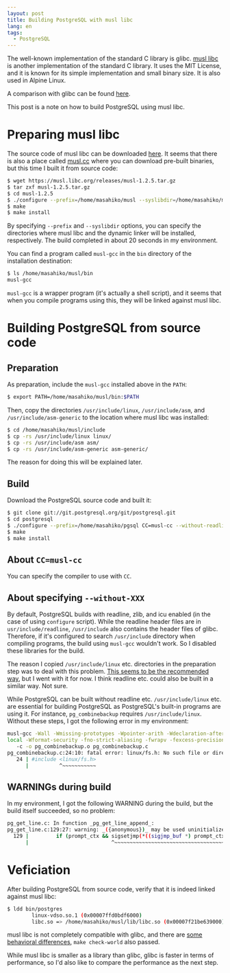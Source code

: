 ```yaml
---
layout: post
title: Building PostgreSQL with musl libc
lang: en
tags:
  - PostgreSQL
---
```


The well-known implementation of the standard C library is glibc. [musl libc](https://www.musl-libc.org) is another implementation of the standard C library. It uses the MIT License, and it is known for its simple implementation and small binary size. It is also used in Alpine Linux.

A comparison with glibc can be found [here](https://www.musl-libc.org).

This post is a note on how to build PostgreSQL using musl libc.

# Preparing musl libc

The source code of musl libc can be downloaded [here](https://musl.libc.org/releases.html). It seems that there is also a place called [musl.cc](https://musl.cc/) where you can download pre-built binaries, but this time I built it from source code:

```bash
$ wget https://musl.libc.org/releases/musl-1.2.5.tar.gz
$ tar zxf musl-1.2.5.tar.gz
$ cd musl-1.2.5
$ ./configure --prefix=/home/masahiko/musl --syslibdir=/home/masahiko/musl-lib/
$ make
$ make install
```

By specifying `--prefix` and `--syslibdir` options, you can specify the directories where musl libc and the dynamic linker will be installed, respectively. The build completed in about 20 seconds in my environment.

You can find a program called `musl-gcc` in the `bin` directory of the installation destination:

```bash
$ ls /home/masahiko/musl/bin
musl-gcc
```

`musl-gcc` is a wrapper program (it's actually a shell script), and it seems that when you compile programs using this, they will be linked against musl libc.

# Building PostgreSQL from source code

## Preparation

As preparation, include the `musl-gcc` installed above in the `PATH`:

```bash
$ export PATH=/home/masahiko/musl/bin:$PATH
```

Then, copy the directories `/usr/include/linux`, `/usr/include/asm`, and `/usr/include/asm-generic` to the location where musl libc was installed:

```bash
$ cd /home/masahiko/musl/include
$ cp -rs /usr/include/linux linux/
$ cp -rs /usr/include/asm asm/
$ cp -rs /usr/include/asm-generic asm-generic/
```

The reason for doing this will be explained later.

## Build

Download the PostgreSQL source code and built it:

```bash
$ git clone git://git.postgresql.org/git/postgresql.git
$ cd postgresql
$ ./configure --prefix=/home/masahiko/pgsql CC=musl-cc --without-readline --without-icu --witout-zlib
$ make
$ make install
```

## About `CC=musl-cc`

You can specify the compiler to use with `CC`.

## About specifying `--without-XXX`

By default, PostgreSQL builds with readline, zlib, and icu enabled (in the case of using `configure` script). While the readline header files are in `usr/include/readline`, `/usr/include` also contains the header files of glibc. Therefore, if it's configured to search `/usr/include` directory when compiling programs, the build using `musl-gcc` wouldn't work. So I disabled these libraries for the build.

The reason I copied `/usr/include/linux` etc. directories in the preparation step was to deal with this problem. [This seems to be the recommended way](https://www.openwall.com/lists/musl/2017/11/23/1), but I went with it for now. I think readline etc. could also be built in a similar way. Not sure.

While PostgreSQL can be built without readline etc. `/usr/include/linux` etc. are essential for building PostgreSQL as PostgreSQL's built-in programs are using it. For instance, `pg_combinebackup` requires `/usr/include/linux`. Without these steps, I got the following error in my environment:

```bash
musl-gcc -Wall -Wmissing-prototypes -Wpointer-arith -Wdeclaration-after-statement -Werror=vla -Wendif-labels -Wmissing-format-attribute -Wimplicit-fallthrough=3 -Wcast-function-type -Wshadow=compatible-
local -Wformat-security -fno-strict-aliasing -fwrapv -fexcess-precision=standard -Wno-format-truncation -Wno-stringop-truncation -O2 -I../../../src/interfaces/libpq -I../../../src/include  -D_GNU_SOURCE
   -c -o pg_combinebackup.o pg_combinebackup.c
pg_combinebackup.c:24:10: fatal error: linux/fs.h: No such file or directory
   24 | #include <linux/fs.h>
      |          ^~~~~~~~~~~~
```

## WARNINGs during build

In my environment, I got the following WARNING during the build, but the build itself succeeded, so no problem:

```bash
pg_get_line.c: In function _pg_get_line_append_:
pg_get_line.c:129:27: warning: _({anonymous})_ may be used uninitialized [-Wmaybe-uninitialized]
  129 |         if (prompt_ctx && sigsetjmp(*((sigjmp_buf *) prompt_ctx->jmpbuf), 1) != 0)
      |                           ^~~~~~~~~~~~~~~~~~~~~~~~~~~~~~~~~~~~~~~~~~~~~~~~~~
```

# Veficiation

After building PostgreSQL from source code, verify that it is indeed linked against musl libc:


```bash
$ ldd bin/postgres
        linux-vdso.so.1 (0x00007ffd0bdf6000)
        libc.so => /home/masahiko/musl/lib/libc.so (0x00007f21be639000)
```

musl libc is not completely compatible with glibc, and there are [some behavioral differences](https://wiki.musl-libc.org/functional-differences-from-glibc.html), `make check-world` also passed.

While musl libc is smaller as a library than glibc, glibc is faster in terms of performance, so I'd also like to compare the performance as the next step.
